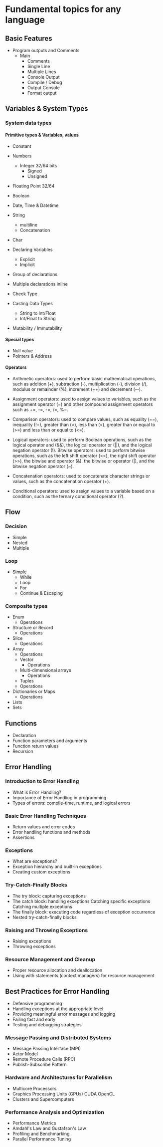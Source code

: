 # Fundamental topics for any language

## Basic Features

- Program outputs and Comments
  - Main
    - Comments
    - Single Line
    - Multiple Lines
    - Console Output
    - Compile / Debug
    - Output Console
    - Format output

## Variables & System Types

### System data types

#### Primitive types & Variables, values

- Constant
- Numbers
  - Integer 32/64 bits
    - Signed
    - Unsigned
- Floating Point 32/64
- Boolean
- Date, Time & Datetime
- String
  - multiline
  - Concatenation
- Char

- Declaring Variables
  - Explicit
  - Implicit
- Group of declarations
- Multiple declarations inline
- Check Type
- Casting Data Types
  - String to Int/Float
  - Int/Float to String
- Mutability / Immutability

#### Special types
- Null value
- Pointers & Address

#### Operators

- Arithmetic operators: used to perform basic mathematical operations, such as addition (+), subtraction (-), multiplication (-), division (/), modulus or remainder (%), increment (++) and decrement (--).

- Assignment operators: used to assign values to variables, such as the assignment operator (=) and other compound assignment operators such as +=, -=, -=, /=, %=.

- Comparison operators: used to compare values, such as equality (==), inequality (!=), greater than (>), less than (<), greater than or equal to (>=) and less than or equal to (<=).

- Logical operators: used to perform Boolean operations, such as the logical operator and (&&), the logical operator or (||), and the logical negation operator (!).
Bitwise operators: used to perform bitwise operations, such as the left shift operator (<<), the right shift operator (>>), the bitwise and operator (&), the bitwise or operator (|), and the bitwise negation operator (~).

- Concatenation operators: used to concatenate character strings or values, such as the concatenation operator (+).

- Conditional operators: used to assign values to a variable based on a condition, such as the ternary conditional operator (?).

## Flow

### Decision

- Simple
- Nested
- Multiple

### Loop

- Simple
  - While
  - Loop
  - For
  - Continue & Escaping

### Composite types

- Enum
  - Operations
- Structure or Record
  - Operations
- Slice
  - Operations
- Array
  - Operations
  - Vector
    - Operations
  - Multi-dimensional arrays
    - Operations
  - Tuples
  - Operations
- Dictionaries or Maps
  - Operations
- Lists
- Sets

## Functions

- Declaration
- Function parameters and arguments
- Function return values
- Recursion

## Error Handling

### Introduction to Error Handling

- What is Error Handling?
- Importance of Error Handling in programming
- Types of errors: compile-time, runtime, and logical errors

### Basic Error Handling Techniques

- Return values and error codes
- Error handling functions and methods
- Assertions

### Exceptions

- What are exceptions?
- Exception hierarchy and built-in exceptions
- Creating custom exceptions

### Try-Catch-Finally Blocks

- The try block: capturing exceptions
- The catch block: handling exceptions
   Catching specific exceptions
   Catching multiple exceptions
- The finally block: executing code regardless of exception occurrence
- Nested try-catch-finally blocks

### Raising and Throwing Exceptions

- Raising exceptions
- Throwing exceptions

### Resource Management and Cleanup

- Proper resource allocation and deallocation
- Using with statements (context managers) for resource management

## Best Practices for Error Handling

- Defensive programming
- Handling exceptions at the appropriate level
- Providing meaningful error messages and logging
- Failing fast and early
- Testing and debugging strategies


### Message Passing and Distributed Systems

- Message Passing Interface (MPI)
- Actor Model
- Remote Procedure Calls (RPC)
- Publish-Subscribe Pattern

### Hardware and Architectures for Parallelism

- Multicore Processors
- Graphics Processing Units (GPUs)
   CUDA
   OpenCL
- Clusters and Supercomputers

### Performance Analysis and Optimization

- Performance Metrics
- Amdahl's Law and Gustafson's Law
- Profiling and Benchmarking
- Parallel Performance Tuning

